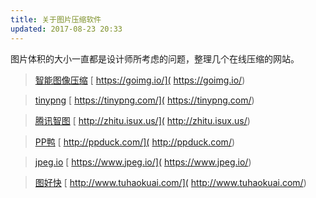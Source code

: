 ```yaml
---
title: 关于图片压缩软件
updated: 2017-08-23 20:33
---
```


图片体积的大小一直都是设计师所考虑的问题，整理几个在线压缩的网站。

>[智能图像压缩](
https://goimg.io/) [
https://goimg.io/](
https://goimg.io/)

>[tinypng](
https://tinypng.com/) [
https://tinypng.com/](
https://tinypng.com/)

>[腾讯智图](
http://zhitu.isux.us/) [
http://zhitu.isux.us/](
http://zhitu.isux.us/)

>[PP鸭](
http://ppduck.com/) [
http://ppduck.com/](
http://ppduck.com/)

>[jpeg.io](
https://www.jpeg.io/) [
https://www.jpeg.io/](
https://www.jpeg.io/)

>[图好快](
http://www.tuhaokuai.com/) [
http://www.tuhaokuai.com/](
http://www.tuhaokuai.com/)

